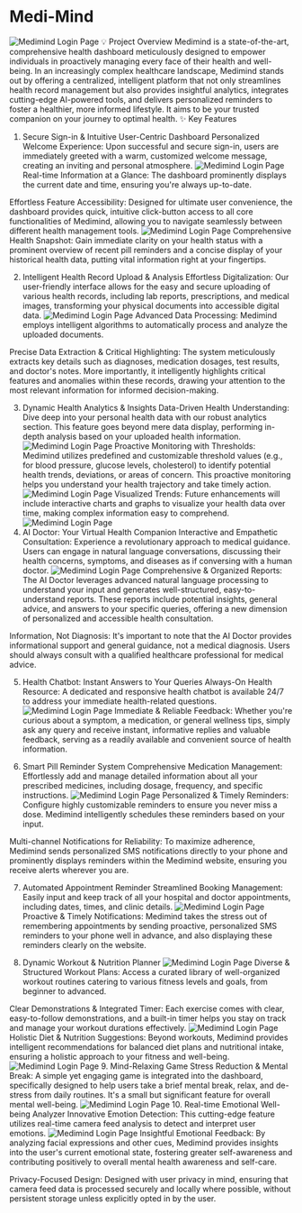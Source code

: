
# **Medi-Mind**

![Medimind Login Page](image/1.png "Medimind Login Page")
💡 Project Overview
Medimind is a state-of-the-art, comprehensive health dashboard meticulously designed to empower individuals in proactively managing every face of their health and well-being. In an increasingly complex healthcare landscape, Medimind stands out by offering a centralized, intelligent platform that not only streamlines health record management but also provides insightful analytics, integrates cutting-edge AI-powered tools, and delivers personalized reminders to foster a healthier, more informed lifestyle. It aims to be your trusted companion on your journey to optimal health.
✨ Key Features
1. Secure Sign-in & Intuitive User-Centric Dashboard
Personalized Welcome Experience: Upon successful and secure sign-in, users are immediately greeted with a warm, customized welcome message, creating an inviting and personal atmosphere.
![Medimind Login Page](image/2.png "Medimind Login Page")
Real-time Information at a Glance: The dashboard prominently displays the current date and time, ensuring you're always up-to-date.

Effortless Feature Accessibility: Designed for ultimate user convenience, the dashboard provides quick, intuitive click-button access to all core functionalities of Medimind, allowing you to navigate seamlessly between different health management tools.
![Medimind Login Page](image/3.png "Medimind Login Page")
Comprehensive Health Snapshot: Gain immediate clarity on your health status with a prominent overview of recent pill reminders and a concise display of your historical health data, putting vital information right at your fingertips.

2. Intelligent Health Record Upload & Analysis
Effortless Digitalization: Our user-friendly interface allows for the easy and secure uploading of various health records, including lab reports, prescriptions, and medical images, transforming your physical documents into accessible digital data.
![Medimind Login Page](image/4.png "Medimind Login Page")
Advanced Data Processing: Medimind employs intelligent algorithms to automatically process and analyze the uploaded documents.

Precise Data Extraction & Critical Highlighting: The system meticulously extracts key details such as diagnoses, medication dosages, test results, and doctor's notes. More importantly, it intelligently highlights critical features and anomalies within these records, drawing your attention to the most relevant information for informed decision-making.

3. Dynamic Health Analytics & Insights
Data-Driven Health Understanding: Dive deep into your personal health data with our robust analytics section. This feature goes beyond mere data display, performing in-depth analysis based on your uploaded health information.
![Medimind Login Page](image/5.png "Medimind Login Page")
Proactive Monitoring with Thresholds: Medimind utilizes predefined and customizable threshold values (e.g., for blood pressure, glucose levels, cholesterol) to identify potential health trends, deviations, or areas of concern. This proactive monitoring helps you understand your health trajectory and take timely action.
![Medimind Login Page](image/6.png "Medimind Login Page")
Visualized Trends: Future enhancements will include interactive charts and graphs to visualize your health data over time, making complex information easy to comprehend.
![Medimind Login Page](image/7.png "Medimind Login Page")
4. AI Doctor: Your Virtual Health Companion
Interactive and Empathetic Consultation: Experience a revolutionary approach to medical guidance. Users can engage in natural language conversations, discussing their health concerns, symptoms, and diseases as if conversing with a human doctor.
![Medimind Login Page](image/20.png "Medimind Login Page")
Comprehensive & Organized Reports: The AI Doctor leverages advanced natural language processing to understand your input and generates well-structured, easy-to-understand reports. These reports include potential insights, general advice, and answers to your specific queries, offering a new dimension of personalized and accessible health consultation.

Information, Not Diagnosis: It's important to note that the AI Doctor provides informational support and general guidance, not a medical diagnosis. Users should always consult with a qualified healthcare professional for medical advice.

5. Health Chatbot: Instant Answers to Your Queries
Always-On Health Resource: A dedicated and responsive health chatbot is available 24/7 to address your immediate health-related questions.
![Medimind Login Page](image/9.png "Medimind Login Page")
Immediate & Reliable Feedback: Whether you're curious about a symptom, a medication, or general wellness tips, simply ask any query and receive instant, informative replies and valuable feedback, serving as a readily available and convenient source of health information.

6. Smart Pill Reminder System
Comprehensive Medication Management: Effortlessly add and manage detailed information about all your prescribed medicines, including dosage, frequency, and specific instructions.
![Medimind Login Page](image/10.png "Medimind Login Page")
Personalized & Timely Reminders: Configure highly customizable reminders to ensure you never miss a dose. Medimind intelligently schedules these reminders based on your input.

Multi-channel Notifications for Reliability: To maximize adherence, Medimind sends personalized SMS notifications directly to your phone and prominently displays reminders within the Medimind website, ensuring you receive alerts wherever you are.

7. Automated Appointment Reminder
Streamlined Booking Management: Easily input and keep track of all your hospital and doctor appointments, including dates, times, and clinic details.
![Medimind Login Page](image/11.png "Medimind Login Page")
Proactive & Timely Notifications: Medimind takes the stress out of remembering appointments by sending proactive, personalized SMS reminders to your phone well in advance, and also displaying these reminders clearly on the website.

8. Dynamic Workout & Nutrition Planner
![Medimind Login Page](image/12.png "Medimind Login Page")
Diverse & Structured Workout Plans: Access a curated library of well-organized workout routines catering to various fitness levels and goals, from beginner to advanced.

Clear Demonstrations & Integrated Timer: Each exercise comes with clear, easy-to-follow demonstrations, and a built-in timer helps you stay on track and manage your workout durations effectively.
![Medimind Login Page](image/13.png "Medimind Login Page")
Holistic Diet & Nutrition Suggestions: Beyond workouts, Medimind provides intelligent recommendations for balanced diet plans and nutritional intake, ensuring a holistic approach to your fitness and well-being.
![Medimind Login Page](image/14.png "Medimind Login Page")
9. Mind-Relaxing Game
Stress Reduction & Mental Break: A simple yet engaging game is integrated into the dashboard, specifically designed to help users take a brief mental break, relax, and de-stress from daily routines. It's a small but significant feature for overall mental well-being.
![Medimind Login Page](image/15.png "Medimind Login Page")
10. Real-time Emotional Well-being Analyzer
Innovative Emotion Detection: This cutting-edge feature utilizes real-time camera feed analysis to detect and interpret user emotions.
![Medimind Login Page](image/16.png "Medimind Login Page")
Insightful Emotional Feedback: By analyzing facial expressions and other cues, Medimind provides insights into the user's current emotional state, fostering greater self-awareness and contributing positively to overall mental health awareness and self-care.

Privacy-Focused Design: Designed with user privacy in mind, ensuring that camera feed data is processed securely and locally where possible, without persistent storage unless explicitly opted in by the user.
